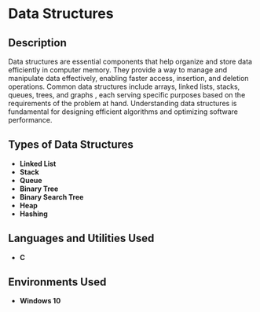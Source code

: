 <h1>Data Structures</h1>
<h2>Description</h2>
Data structures are essential components that help organize and store data efficiently in computer memory. They provide a way to manage and manipulate data effectively, enabling faster access, insertion, and deletion operations. Common data structures include arrays, linked lists, stacks, queues, trees, and graphs , each serving specific purposes based on the requirements of the problem at hand. Understanding data structures is fundamental for designing efficient algorithms and optimizing software performance.
<br />

<h2>Types of Data Structures</h2>

- <b>Linked List</b>
- <b>Stack</b>
- <b>Queue</b>
- <b>Binary Tree</b>
- <b>Binary Search Tree</b>
- <b>Heap</b>
- <b>Hashing</b>

<h2>Languages and Utilities Used</h2>

- <b>C</b> 

<h2>Environments Used </h2>

- <b>Windows 10</b> 


<!--
 ```diff
- text in red
+ text in green
! text in orange
# text in gray
@@ text in purple (and bold)@@
```
--!>

